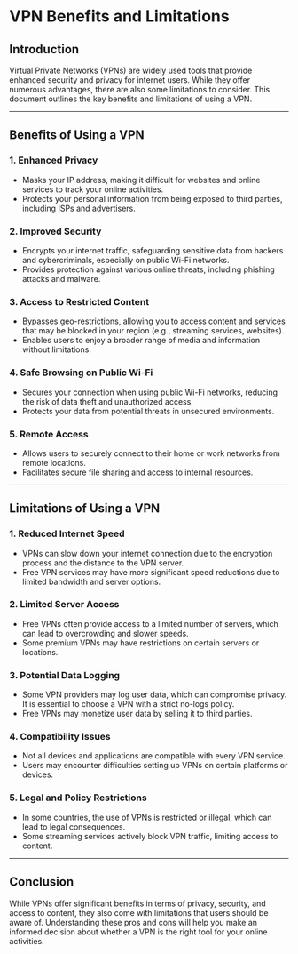 # VPN Benefits and Limitations

## Introduction

Virtual Private Networks (VPNs) are widely used tools that provide enhanced security and privacy for internet users. While they offer numerous advantages, there are also some limitations to consider. This document outlines the key benefits and limitations of using a VPN.

---

## Benefits of Using a VPN

### 1. Enhanced Privacy
- Masks your IP address, making it difficult for websites and online services to track your online activities.
- Protects your personal information from being exposed to third parties, including ISPs and advertisers.

### 2. Improved Security
- Encrypts your internet traffic, safeguarding sensitive data from hackers and cybercriminals, especially on public Wi-Fi networks.
- Provides protection against various online threats, including phishing attacks and malware.

### 3. Access to Restricted Content
- Bypasses geo-restrictions, allowing you to access content and services that may be blocked in your region (e.g., streaming services, websites).
- Enables users to enjoy a broader range of media and information without limitations.

### 4. Safe Browsing on Public Wi-Fi
- Secures your connection when using public Wi-Fi networks, reducing the risk of data theft and unauthorized access.
- Protects your data from potential threats in unsecured environments.

### 5. Remote Access
- Allows users to securely connect to their home or work networks from remote locations.
- Facilitates secure file sharing and access to internal resources.

---

## Limitations of Using a VPN

### 1. Reduced Internet Speed
- VPNs can slow down your internet connection due to the encryption process and the distance to the VPN server.
- Free VPN services may have more significant speed reductions due to limited bandwidth and server options.

### 2. Limited Server Access
- Free VPNs often provide access to a limited number of servers, which can lead to overcrowding and slower speeds.
- Some premium VPNs may have restrictions on certain servers or locations.

### 3. Potential Data Logging
- Some VPN providers may log user data, which can compromise privacy. It is essential to choose a VPN with a strict no-logs policy.
- Free VPNs may monetize user data by selling it to third parties.

### 4. Compatibility Issues
- Not all devices and applications are compatible with every VPN service.
- Users may encounter difficulties setting up VPNs on certain platforms or devices.

### 5. Legal and Policy Restrictions
- In some countries, the use of VPNs is restricted or illegal, which can lead to legal consequences.
- Some streaming services actively block VPN traffic, limiting access to content.

---

## Conclusion

While VPNs offer significant benefits in terms of privacy, security, and access to content, they also come with limitations that users should be aware of. Understanding these pros and cons will help you make an informed decision about whether a VPN is the right tool for your online activities.
